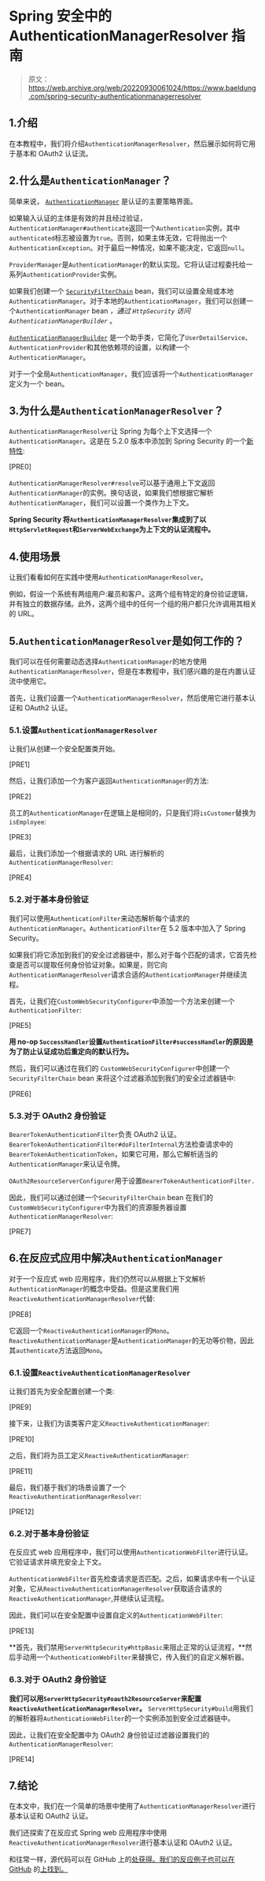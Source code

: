 # Spring 安全中的 AuthenticationManagerResolver 指南

> 原文：<https://web.archive.org/web/20220930061024/https://www.baeldung.com/spring-security-authenticationmanagerresolver>

## 1.介绍

在本教程中，我们将介绍`AuthenticationManagerResolver`，然后展示如何将它用于基本和 OAuth2 认证流。

## 2.什么是`AuthenticationManager`？

简单来说， [`AuthenticationManager`](https://web.archive.org/web/20221206111531/https://spring.io/guides/topicals/spring-security-architecture) 是认证的主要策略界面。

如果输入认证的主体是有效的并且经过验证，`AuthenticationManager#authenticate`返回一个`Authentication`实例，其中`authenticated`标志被设置为`true`。否则，如果主体无效，它将抛出一个`AuthenticationException`。对于最后一种情况，如果不能决定，它返回`null`。

`ProviderManager`是`AuthenticationManager`的默认实现。它将认证过程委托给一系列`AuthenticationProvider`实例。

如果我们创建一个 [`SecurityFilterChain`](/web/20221206111531/https://www.baeldung.com/spring-security-multiple-auth-providers) bean，我们可以设置全局或本地`AuthenticationManager`。对于本地的`AuthenticationManager`，我们可以创建一个`AuthenticationManager` bean *，通过 *`HttpSecurity`* 访问`AuthenticationManagerBuilder`* 。

[`AuthenticationManagerBuilder`](/web/20221206111531/https://www.baeldung.com/java-config-spring-security) 是一个助手类，它简化了`UserDetailService`、`AuthenticationProvider`和其他依赖项的设置，以构建一个`AuthenticationManager`。

对于一个全局`AuthenticationManager`，我们应该将一个`AuthenticationManager`定义为一个 bean。

## 3.为什么是`AuthenticationManagerResolver`？

`AuthenticationManagerResolver`让 Spring 为每个上下文选择一个`AuthenticationManager`。这是在 5.2.0 版本中添加到 Spring Security 的一个[新特性](https://web.archive.org/web/20221206111531/https://github.com/spring-projects/spring-security/issues/6722):

[PRE0]

`AuthenticationManagerResolver#resolve`可以基于通用上下文返回`AuthenticationManager`的实例。换句话说，如果我们想根据它解析`AuthenticationManager`，我们可以设置一个类作为上下文。

**Spring Security 将`AuthenticationManagerResolver`集成到了以`HttpServletRequest`和`ServerWebExchange`为上下文的认证流程中。**

## 4.使用场景

让我们看看如何在实践中使用`AuthenticationManagerResolver`。

例如，假设一个系统有两组用户:雇员和客户。这两个组有特定的身份验证逻辑，并有独立的数据存储。此外，这两个组中的任何一个组的用户都只允许调用其相关的 URL。

## 5.`AuthenticationManagerResolver`是如何工作的？

我们可以在任何需要动态选择`AuthenticationManager`的地方使用`AuthenticationManagerResolver`，但是在本教程中，我们感兴趣的是在内置认证流中使用它。

首先，让我们设置一个`AuthenticationManagerResolver`，然后使用它进行基本认证和 OAuth2 认证。

### 5.1.设置`AuthenticationManagerResolver`

让我们从创建一个安全配置类开始。

[PRE1]

然后，让我们添加一个为客户返回`AuthenticationManager`的方法:

[PRE2]

员工的`AuthenticationManager`在逻辑上是相同的，只是我们将`isCustomer`替换为`isEmployee`:

[PRE3]

最后，让我们添加一个根据请求的 URL 进行解析的`AuthenticationManagerResolver`:

[PRE4]

### 5.2.对于基本身份验证

我们可以使用`AuthenticationFilter`来动态解析每个请求的`AuthenticationManager`。`AuthenticationFilter`在 5.2 版本中加入了 Spring Security。

如果我们将它添加到我们的安全过滤器链中，那么对于每个匹配的请求，它首先检查是否可以提取任何身份验证对象。如果是，则它向`AuthenticationManagerResolver`请求合适的`AuthenticationManager`并继续流程。

首先，让我们在`CustomWebSecurityConfigurer`中添加一个方法来创建一个`AuthenticationFilter`:

[PRE5]

**用 no-op `SuccessHandler`设置`AuthenticationFilter#successHandler`的原因是为了防止认证成功后重定向的默认行为。**

然后，我们可以通过在我们的 `CustomWebSecurityConfigurer`中创建一个`SecurityFilterChain` bean 来将这个过滤器添加到我们的安全过滤器链中:

[PRE6]

### 5.3.对于 OAuth2 身份验证

`BearerTokenAuthenticationFilter`负责 OAuth2 认证。`BearerTokenAuthenticationFilter#doFilterInternal`方法检查请求中的`BearerTokenAuthenticationToken`，如果它可用，那么它解析适当的`AuthenticationManager`来认证令牌。

`OAuth2ResourceServerConfigurer`用于设置`BearerTokenAuthenticationFilter.`

因此，我们可以通过创建一个`SecurityFilterChain` bean 在我们的 `CustomWebSecurityConfigurer`中为我们的资源服务器设置`AuthenticationManagerResolver`:

[PRE7]

## 6.在反应式应用中解决`AuthenticationManager`

对于一个反应式 web 应用程序，我们仍然可以从根据上下文解析`AuthenticationManager`的概念中受益。但是这里我们用`ReactiveAuthenticationManagerResolver`代替:

[PRE8]

它返回一个`ReactiveAuthenticationManager`的`Mono`。`ReactiveAuthenticationManager`是`AuthenticationManager`的无功等价物，因此其`authenticate`方法返回`Mono`。

### 6.1.设置`ReactiveAuthenticationManagerResolver`

让我们首先为安全配置创建一个类:

[PRE9]

接下来，让我们为该类客户定义`ReactiveAuthenticationManager`:

[PRE10]

之后，我们将为员工定义`ReactiveAuthenticationManager`:

[PRE11]

最后，我们基于我们的场景设置了一个`ReactiveAuthenticationManagerResolver`:

[PRE12]

### 6.2.对于基本身份验证

在反应式 web 应用程序中，我们可以使用`AuthenticationWebFilter`进行认证。它验证请求并填充安全上下文。

`AuthenticationWebFilter`首先检查请求是否匹配。之后，如果请求中有一个认证对象，它从`ReactiveAuthenticationManagerResolver`获取适合请求的`ReactiveAuthenticationManager`,并继续认证流程。

因此，我们可以在安全配置中设置自定义的`AuthenticationWebFilter`:

[PRE13]

**首先，我们禁用`ServerHttpSecurity#httpBasic`来阻止正常的认证流程，**然后手动用一个`AuthenticationWebFilter`来替换它，传入我们的自定义解析器。

### 6.3.对于 OAuth2 身份验证

**我们可以用`ServerHttpSecurity#oauth2ResourceServer`来配置`ReactiveAuthenticationManagerResolver`。** `ServerHttpSecurity#build`用我们的解析器将`AuthenticationWebFilter`的一个实例添加到安全过滤器链中。

因此，让我们在安全配置中为 OAuth2 身份验证过滤器设置我们的`AuthenticationManagerResolver`:

[PRE14]

## 7.结论

在本文中，我们在一个简单的场景中使用了`AuthenticationManagerResolver`进行基本认证和 OAuth2 认证。

我们还探索了在反应式 Spring web 应用程序中使用`ReactiveAuthenticationManagerResolver`进行基本认证和 OAuth2 认证。

和往常一样，源代码可以在 GitHub 上的[处获得。我们的反应例子也可以在 GitHub](https://web.archive.org/web/20221206111531/https://github.com/eugenp/tutorials/tree/master/spring-security-modules/spring-security-core-2) 的[上找到。](https://web.archive.org/web/20221206111531/https://github.com/eugenp/tutorials/tree/master/spring-reactive-modules/spring-5-reactive-security)